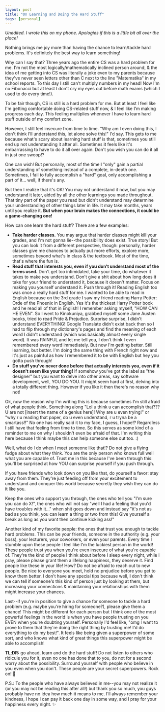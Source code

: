 ```yaml
---
layout: post
title: "On Learning and Doing the Hard Stuff"
tags: [personal]
---
```


*Unedited. I wrote this on my phone. Apologies if this is a little bit all over the place!*

Nothing brings me joy more than having the chance to learn/tackle hard problems. It's definitely the best way to learn something!

Why can I say that? Three years ago the entire CS was a hard problem for me. I'm not the most logically/mathematically inclined person around, & the idea of me getting into CS was literally a joke even to my parents because they've never seen letters other than C next to the line "Matematika" in my school reports. To this day I still can't multiply numbers in my head! Now I'm no Fibonacci but at least I don't cry my eyes out before math exams (which I used to do every time!). 

To be fair though, CS is still is a hard problem for me.  But at least I feel like I'm getting comfortable doing CS-related stuff now, & I feel like I'm making progress each day. This feeling multiplies whenever I have to learn hard stuff outside of my comfort zone. 

However, I still feel insecure from time to time. "Why am I even doing this, I don't think I'll understand this, let alone solve this!" I'd say. This gets to me because what's scary about learning hard stuff is that, sometimes you still end up not understanding it after all. Sometimes it feels like it's embarrassing to have to do it all over again. Don't you wish you can do it all in just one swoop!?

One can wish! But personally, most of the time I "only" gain a partial understanding of something instead of a complete, in-depth one. Sometimes, I fail to fully accomplish a "hard" goal, only accomplishing a part of it... well, if there's any.

But then I realize that it's OK! You may not understand it now, but you may understand it later, aided by all the other learnings you made throughout. That tiny part of the paper you read but didn't understand may determine your understanding of other things later in life. It may take months, years until you realize it. **But when your brain makes the connections, it could be a game-changing one!**

How can one learn the hard stuff? There are a few examples:

- **Take harder classes.** You may argue that harder classes might kill your grades, and I'm not gonna lie--the possibility does exist. True story! But you can look it from a different perspective, though: personally, harder classes give me chances to actually put more efforts, explore more, sometimes beyond what's in class & the textbook. Most of the time, that's where the fun is.
- **Read stuff that interests you, even if you don't understand most of the terms used.** Don't get too intimidated, take your time, do whatever it takes to make *you* understand. Don't give a shit about how long does it take for your friend to understand it, because it doesn't matter. Focus on making you yourself understand it. Push through it! 
Reading English too was once a really hard stuff for me. I wanted to be able to read in English because on the 3rd grade I saw my friend reading Harry Potter: Orde of the Phoenix in English. Yes it's the thickest Harry Potter book and he read all of that in English! I remember asking myself, "HOW CAN HE EVEN". So I went to Kinokuniya, grabbed myself some Jane Austen books, tried to read Pride & Prejudice. Surprise surprise, I didn't understand EVERYTHING! Google Translate didn't exist back then so I had to flip through my dictionary's pages and find the meaning of each word I didn't understand (which was basically almost every single word). It was PAINFUL and let me tell you, I don't think I even remembered every word immediately. But now I'm getting better. Still learning, but better. I'm doing the same thing with French right now and it's just as painful as how I remembered it to be with English but hey you gotta push through!
- **Do stuff you've never done before that actually interests you, even if it doesn't seem like your thing!** If somehow you've got the label as "the designer" but you want to delve into other areas, say software development, well, YOU DO YOU. It might seem hard at first, delving into a totally different thing. However if you like it then there's no reason why not!

Ok, now the reason why I'm writing this is because sometimes I'm still afraid of what people think. Something along "Lol u think u can accomplish that??? U are not [insert the name of a genius here]! Why are u even trying!" or "why r u reading that paper, do u even understand, r u tryna be a smartass!!" No one has really said it to my face, I guess, I hope!? Regardless I still have that feeling from time to time. So this serves as some kind of a reminder to me on why I shouldn't even be afraid of that. I'm writing this here because I think maybe this can help someone else out too. :)

Well, what do I do when I meet someone like that!? Do not give a flying fudge about what they think. You are the only person who knows full well what you are capable of. Trust me in this because I've been through this: you'll be surprised at how YOU can surprise yourself if you push through.

If you have friends who look down on you like that, do yourself a favor: stay away from them. They're just feeding off from your excitement to understand and conquer this world because secretly they wish they can do it like you. 

Keep the ones who support you through, the ones who tell you "I'm sure you can do X!", the ones who will not say "well I had a feeling that you'd have troubles with it..." when shit goes down and instead say "it's not as bad as you think, you can learn a thing or two from this! Give yourself a break as long as you want then continue kicking ass!" 

Another kind of my favorite people: the ones that trust you enough to tackle hard problems. This can be your friends, someone in the authority (e.g. your boss), your lecturers, your coworkers, or even your parents. Every time I stumble upon these people I feel like I'm the luckiest person in the world! These people trust you when you're even insecure of what you're capable of. They're the kind of people I think about before I sleep every night, while I pray, please please grant them a lifelong happiness, they deserve it. Find people like these in your life! How? Do not be afraid to reach out to new people. Be nice to everyone you meet, hold no prejudice before you get to know them better. I don't have any special tips because well, I don't think we can tell if someone's this kind of person just by looking at them, but increasing your connections & maintaining your relationships with them might increase your chances.

Last--if you're in position to give a chance for someone to tackle a hard problem (e.g. maybe you're hiring for someone?), please give them a chance! This might be different for each person but I think one of the most powerful feelings in the world is when you have people trusting on you EVEN when you're doubting yourself. Personally I'd feel like, "omg I want to prove to them that they're doing the right thing by trusting me! I'd do everything to do my best!". It feels like being given a superpower of some sort, and who knows what kind of great things this superpower might be able to accomplish!

**TL;DR:** go ahead, learn and do the hard stuff! Do not listen to others who ridicule you for it, even no one has done that to you, do not for a second worry about the possibility. Surround yourself with people who believe in you even when you don't. These people are your secret superpowers. Rock on! 💃

P.S.: To the people who have always believed in me--you may not realize it (or you may not be reading this after all!) but thank you so much, you guys probably have no idea how much it means to me. I'll always remember your kindness, I hope I can pay it back one day in some way, and I pray for your happiness every night. ✨